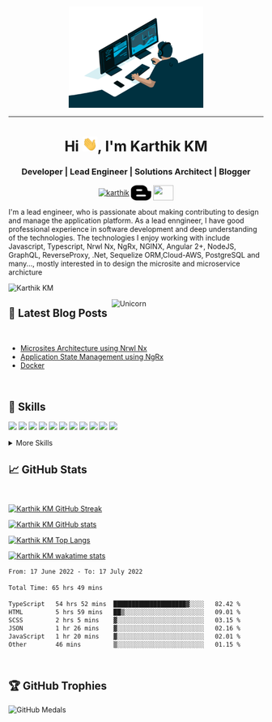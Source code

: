 <p align="center">
  <img src="./assets/code.gif" height="200"/>
</p>
<hr>
<h1 align="center">Hi <img src="./assets/hi.gif" width="30px">, I'm Karthik KM</h1>
<h3 align="center">Developer | Lead Engineer | Solutions Architect | Blogger</h3>
<p align="center">
<a href="https://www.linkedin.com/in/karthik-km/" target="blank"><img align="center" src="https://cdn.jsdelivr.net/npm/simple-icons@3.0.1/icons/linkedin.svg" alt="karthik" height="30" width="40" /></a>
<a href="https://medium.com/@kvkarti" target="blank"><img align="center" src="./assets/blogger.png" alt="karthik" height="30" width="40" /></a>
 <a href = "mailto: kvkarti@gmail.com"><img align="center" src="https://simpleicons.org/icons/gmail.svg" height="30" width="40" /></a>
</p>
</p>

I'm a lead engineer, who is passionate about making contributing to design and manage the application platform. As a lead enngineer, I have good professional experience in software development and deep understanding of the technologies. The technologies I enjoy working with include Javascript, Typescript, Nrwl Nx, NgRx, NGINX, Angular 2+, NodeJS, GraphQL, ReverseProxy, .Net, Sequelize ORM,Cloud-AWS, PostgreSQL and many..., mostly interested in to design the microsite and microservice archicture

<p align="left"> <img src="https://komarev.com/ghpvc/?username=KMaruchsamy&label=Profile%20views&color=0e75b6&style=flat" alt="Karthik KM" /> </p>
<img align="right" width=300px alt="Unicorn" src="https://media.giphy.com/media/3ohs4BSacFKI7A717y/giphy.gif" />

## 📝 Latest Blog Posts

<br>

<!-- BLOG-POST-LIST:START -->

- [Microsites Architecture using Nrwl Nx](https://medium.com/@kvkarti/microsites-architecture-using-nrwl-nx-9edaa453af24)
- [Application State Management using NgRx](https://medium.com/@kvkarti/application-state-management-using-ngrx-d555e9500846)
- [Docker](https://medium.com/@kvkarti/docker-db0c92092b5d)
<!-- BLOG-POST-LIST:END -->

<br>

## 💼 Skills

![](https://img.shields.io/badge/Code-Angular-informational?style=flat&logo=angular&logoColor=white&color=4AB197)
![](https://img.shields.io/badge/Code-JavaScript-informational?style=flat&logo=JavaScript&logoColor=white&color=4AB197)
![](https://img.shields.io/badge/Code-TypeScript-informational?style=flat&logo=TypeScript&logoColor=white&color=4AB197)
![](https://img.shields.io/badge/Code-Redux-informational?style=flat&logo=Redux&logoColor=white&color=4AB197)
![](https://img.shields.io/badge/Tools-Docker-informational?style=flat&logo=docker&logoColor=white&color=4AB197)
![](https://img.shields.io/badge/Reverseproxy-NGINX-informational?style=flat&logo=nginx&logoColor=white&color=4AB197)
![](https://img.shields.io/badge/Nrwl-Nx-informational?style=flat&logo=Nrwl&logoColor=white&color=4AB197)
![](https://img.shields.io/badge/StateManagement-NGRX-informational?style=flat&logo=NGRX&logoColor=white&color=4AB197)
![](https://img.shields.io/badge/Backend-Node-informational?style=flat&logo=Node&logoColor=white&color=4AB197)
![](https://img.shields.io/badge/Backend-GraphQL-informational?style=flat&logo=GraphQL&logoColor=white&color=4AB197)
![](https://img.shields.io/badge/Cloud-AWS-informational?style=flat&logo=AWS&logoColor=white&color=4AB197)

<details>
<summary>More Skills</summary>
<br>

![](https://img.shields.io/badge/Test-Jasmine-informational?style=flat&logo=Jasmine&logoColor=white&color=4AB197)
![](https://img.shields.io/badge/Test-Jest-informational?style=flat&logo=jest&logoColor=white&color=4AB197)
![](https://img.shields.io/badge/Test-Mocha-informational?style=flat&logo=Mocha&logoColor=white&color=4AB197)

<br>

![](https://img.shields.io/badge/Tools-NPM-informational?style=flat&logo=npm&logoColor=white&color=4AB197)
![](https://img.shields.io/badge/Style-CSS-informational?style=flat&logo=css3&logoColor=white&color=4AB197)
![](https://img.shields.io/badge/Design-Figma-informational?style=flat&logo=figma&logoColor=white&color=4AB197)

<br>

![](https://img.shields.io/badge/Tools-Jenkins-informational?style=flat&logo=jenkins&logoColor=white&color=4AB197)
![](https://img.shields.io/badge/Tools-Postman-informational?style=flat&logo=Postman&logoColor=white&color=4AB197)
![](https://img.shields.io/badge/Tools-GitHub-informational?style=flat&logo=GitHub&logoColor=white&color=4AB197)
![](https://img.shields.io/badge/Tools-Jira-informational?style=flat&logo=Jira-Software&logoColor=white&color=4AB197)

</details>

## &#x1f4c8; GitHub Stats

<br>

[![Karthik KM GitHub Streak](http://github-readme-streak-stats.herokuapp.com?user=KMaruchsamy&show_icons=true&count_private=true&theme=github-dark&date_format=M%20j%5B%2C%20Y%5D)](http://github-readme-streak-stats.herokuapp.com?user=KMaruchsamy&theme=github-dark&date_format=M%20j%5B%2C%20Y%5D)

[![Karthik KM GitHub stats](https://github-readme-stats.vercel.app/api?username=KMaruchsamy&count_private=true&show_icons=true&theme=solarized-dark&include_all_commits=true)](https://github-readme-stats.vercel.app/api?username=KMaruchsamy&count_private=true&show_icons=true&theme=solarized-dark)

[![Karthik KM Top Langs](https://github-readme-stats.vercel.app/api/top-langs/?username=KMaruchsamy&langs_count=8&layout=compact&theme=vision-friendly-dark)](https://github-readme-stats.vercel.app/api/top-langs/?username=KMaruchsamy&layout=compact&show_icons=true&count_private=true&theme=vision-friendly-dark)

[![Karthik KM wakatime stats](https://github-readme-stats.vercel.app/api/wakatime?username=KMaruchsamy)](https://wakatime.com/@KMaruchsamy)

<!--START_SECTION:waka-->

```text
From: 17 June 2022 - To: 17 July 2022

Total Time: 65 hrs 49 mins

TypeScript   54 hrs 52 mins  ████████████████████▓░░░░   82.42 %
HTML         5 hrs 59 mins   ██▒░░░░░░░░░░░░░░░░░░░░░░   09.01 %
SCSS         2 hrs 5 mins    ▓░░░░░░░░░░░░░░░░░░░░░░░░   03.15 %
JSON         1 hr 26 mins    ▓░░░░░░░░░░░░░░░░░░░░░░░░   02.16 %
JavaScript   1 hr 20 mins    ▓░░░░░░░░░░░░░░░░░░░░░░░░   02.01 %
Other        46 mins         ▒░░░░░░░░░░░░░░░░░░░░░░░░   01.15 %
```

<!--END_SECTION:waka-->

<br>

## 🏆 GitHub Trophies

![GitHub Medals](https://github-profile-trophy.vercel.app/?username=KMaruchsamy&theme=dracula&no-frame=false&no-bg=false&margin-w=4)
